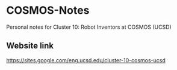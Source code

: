 # COSMOS-Notes

Personal notes for Cluster 10: Robot Inventors at COSMOS (UCSD)

## Website link

https://sites.google.com/eng.ucsd.edu/cluster-10-cosmos-ucsd